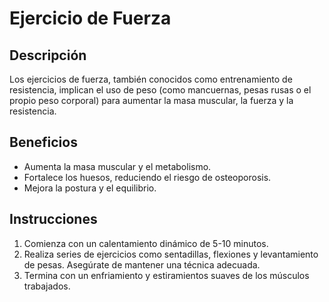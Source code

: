 # Ejercicio de Fuerza

## Descripción
Los ejercicios de fuerza, también conocidos como entrenamiento de resistencia, implican el uso de peso (como mancuernas, pesas rusas o el propio peso corporal) para aumentar la masa muscular, la fuerza y la resistencia.

## Beneficios
- Aumenta la masa muscular y el metabolismo.
- Fortalece los huesos, reduciendo el riesgo de osteoporosis.
- Mejora la postura y el equilibrio.

## Instrucciones
1. Comienza con un calentamiento dinámico de 5-10 minutos.
2. Realiza series de ejercicios como sentadillas, flexiones y levantamiento de pesas. Asegúrate de mantener una técnica adecuada.
3. Termina con un enfriamiento y estiramientos suaves de los músculos trabajados.